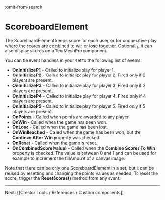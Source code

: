 :omit-from-search

# ScoreboardElement

The ScoreboardElement keeps score for each user, or for cooperative play where the scores are combined to win or lose together. Optionally, it can also display scores on a TextMeshPro component.

You can tie event handlers in your set to the following list of events:

* **OnInitializeP1** - Called to initialize play for player 1.
* **OnInitializeP2** - Called to initialize play for player 2. Fired only if 2 players are present.
* **OnInitializeP3** - Called to initialize play for player 3. Fired only if 3 players are present.
* **OnInitializeP4** - Called to initialize play for player 4. Fired only if 4 players are present.
* **OnInitializeP5** - Called to initialize play for player 5. Fired only if 5 players are present.
* **OnPoints** - Called when points are awarded to any player.
* **OnWin** - Called when the game has been won.
* **OnLose** - Called when the game has been lost.
* **OnWinReached** - Called when the game has been won, but the **Continue After Win** property was checked.
* **OnReset** - Called when the game is reset.
* **OnCombinedScore(value)** - Called when the **Combine Scores To Win** property is checked. The value is between 0 and 1 and can be used for example to increment the fillAmount of a canvas image.

Note that there can be only one ScoreboardElement in a set, but it can be reused by resetting and changing the points values as needed. To reset the score, trigger the **ResetScores()** method from any event.

---

Next: [[Creator Tools / References / Custom components]]
